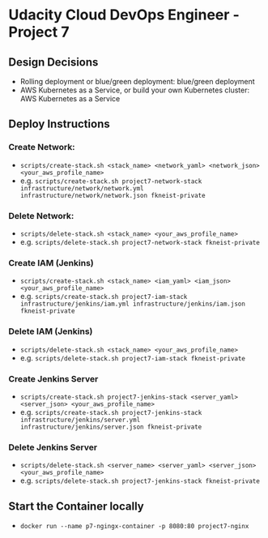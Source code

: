 # Udacity Cloud DevOps Engineer - Project 7

## Design Decisions
* Rolling deployment or blue/green deployment: blue/green deployment
* AWS Kubernetes as a Service, or build your own Kubernetes cluster: AWS Kubernetes as a Service

## Deploy Instructions

### Create Network:

* `scripts/create-stack.sh <stack_name> <network_yaml> <network_json> <your_aws_profile_name>`
* e.g. `scripts/create-stack.sh project7-network-stack infrastructure/network/network.yml infrastructure/network/network.json fkneist-private`

### Delete Network:

* `scripts/delete-stack.sh <stack_name> <your_aws_profile_name>`
* e.g. `scripts/delete-stack.sh project7-network-stack fkneist-private`

### Create IAM (Jenkins)

* `scripts/create-stack.sh <stack_name> <iam_yaml> <iam_json> <your_aws_profile_name>`
* e.g. `scripts/create-stack.sh project7-iam-stack infrastructure/jenkins/iam.yml infrastructure/jenkins/iam.json fkneist-private`

### Delete IAM (Jenkins)

* `scripts/delete-stack.sh <stack_name> <your_aws_profile_name>`
* e.g. `scripts/delete-stack.sh project7-iam-stack fkneist-private`

### Create Jenkins Server

* `scripts/create-stack.sh project7-jenkins-stack <server_yaml> <server_json> <your_aws_profile_name>`
* e.g. `scripts/create-stack.sh project7-jenkins-stack infrastructure/jenkins/server.yml infrastructure/jenkins/server.json fkneist-private`

### Delete Jenkins Server

* `scripts/delete-stack.sh <server_name> <server_yaml> <server_json> <your_aws_profile_name>`
* e.g. `scripts/delete-stack.sh project7-jenkins-stack fkneist-private`


## Start the Container locally
* `docker run --name p7-ngingx-container -p 8080:80 project7-nginx`
